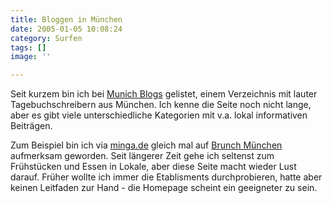 ```yaml
---
title: Bloggen in München
date: 2005-01-05 10:08:24
category: Surfen
tags: []
image: ''

---
```


Seit kurzem bin ich bei [Munich Blogs](http://www.munichblogs.com/) gelistet, einem Verzeichnis mit lauter Tagebuchschreibern aus München. Ich kenne die Seite noch nicht lange, aber es gibt viele unterschiedliche Kategorien mit v.a. lokal informativen Beiträgen.

Zum Beispiel bin ich via [minga.de](http://www.minga.de/) gleich mal auf [Brunch München](http://www.brunch-muenchen.de/) aufmerksam geworden. Seit längerer Zeit gehe ich seltenst zum Frühstücken und Essen in Lokale, aber diese Seite macht wieder Lust darauf. Früher wollte ich immer die Etablisments durchprobieren, hatte aber keinen Leitfaden zur Hand - die Homepage scheint ein geeigneter zu sein.

